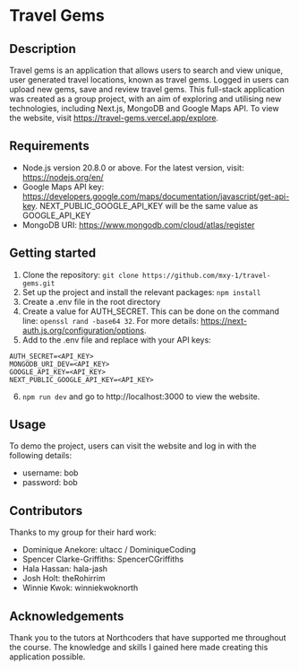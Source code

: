 # Travel Gems 

## Description
Travel gems is an application that allows users to search and view unique, user generated travel locations, known as travel gems. Logged in users can upload new gems, save and review travel gems. This full-stack application was created as a group project, with an aim of exploring and utilising new technologies, including Next.js, MongoDB and Google Maps API. To view the website, visit https://travel-gems.vercel.app/explore.

## Requirements
- Node.js version 20.8.0 or above. For the latest version, visit: https://nodejs.org/en/
- Google Maps API key: https://developers.google.com/maps/documentation/javascript/get-api-key. NEXT_PUBLIC_GOOGLE_API_KEY will be the same value as GOOGLE_API_KEY
- MongoDB URI: https://www.mongodb.com/cloud/atlas/register

## Getting started
1. Clone the repository: ```git clone https://github.com/mxy-1/travel-gems.git```
2. Set up the project and install the relevant packages: ```npm install```
3. Create a .env file in the root directory
4. Create a value for AUTH_SECRET. This can be done on the command line: ```openssl rand -base64 32```. For more details: https://next-auth.js.org/configuration/options.
5. Add to the .env file and replace with your API keys:
```
AUTH_SECRET=<API_KEY>
MONGODB_URI_DEV=<API_KEY>
GOOGLE_API_KEY=<API_KEY>
NEXT_PUBLIC_GOOGLE_API_KEY=<API_KEY>
```
6. ```npm run dev``` and go to http://localhost:3000 to view the website.

## Usage 
To demo the project, users can visit the website and log in with the following details:
- username: bob
- password: bob

## Contributors
Thanks to my group for their hard work:
- Dominique Anekore: ultacc / DominiqueCoding
- Spencer Clarke-Griffiths: SpencerCGriffiths
- Hala Hassan: hala-jash
- Josh Holt: theRohirrim
- Winnie Kwok: winniekwoknorth

## Acknowledgements
Thank you to the tutors at Northcoders that have supported me throughout the course. The knowledge and skills I gained here made creating this application possible.